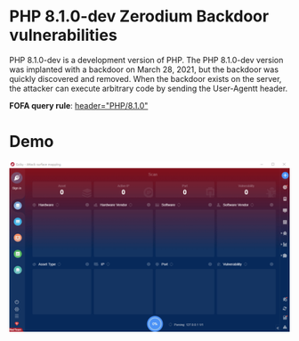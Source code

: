 # PHP 8.1.0-dev Zerodium Backdoor vulnerabilities

PHP 8.1.0-dev is a development version of PHP. The PHP 8.1.0-dev version was implanted with a backdoor on March 28, 2021, but the backdoor was quickly discovered and removed. When the backdoor exists on the server, the attacker can execute arbitrary code by sending the User-Agentt header.

**FOFA query rule**: [header="PHP/8.1.0"](https://fofa.so/result?qbase64=aGVhZGVyPSJQSFAvOC4xLjAi)

# Demo

![](PHP_Zerodium_Backdoor_vulnerabilities.gif)